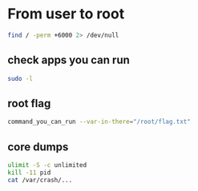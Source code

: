 # From user to root
``` bash
find / -perm +6000 2> /dev/null
```

## check apps you can run
``` bash
sudo -l
```

## root flag
``` bash
command_you_can_run --var-in-there="/root/flag.txt"
```

## core dumps
``` bash
ulimit -S -c unlimited
kill -11 pid
cat /var/crash/...
```